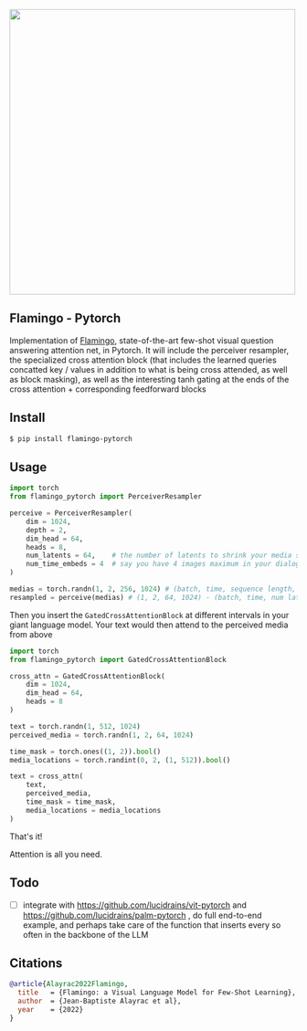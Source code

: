 <img src="./flamingo.png" width="500px"></img>

## Flamingo - Pytorch

Implementation of <a href="https://www.deepmind.com/blog/tackling-multiple-tasks-with-a-single-visual-language-model">Flamingo</a>, state-of-the-art few-shot visual question answering attention net, in Pytorch. It will include the perceiver resampler, the specialized cross attention block (that includes the learned queries concatted key / values in addition to what is being cross attended, as well as block masking), as well as the interesting tanh gating at the ends of the cross attention + corresponding feedforward blocks

## Install

```bash
$ pip install flamingo-pytorch
```

## Usage

```python
import torch
from flamingo_pytorch import PerceiverResampler

perceive = PerceiverResampler(
    dim = 1024,
    depth = 2,
    dim_head = 64,
    heads = 8,
    num_latents = 64,    # the number of latents to shrink your media sequence to, perceiver style
    num_time_embeds = 4  # say you have 4 images maximum in your dialogue
)

medias = torch.randn(1, 2, 256, 1024) # (batch, time, sequence length, dimension)
resampled = perceive(medias) # (1, 2, 64, 1024) - (batch, time, num latents, dimension)
```

Then you insert the `GatedCrossAttentionBlock` at different intervals in your giant language model. Your text would then attend to the perceived media from above


```python
import torch
from flamingo_pytorch import GatedCrossAttentionBlock

cross_attn = GatedCrossAttentionBlock(
    dim = 1024,
    dim_head = 64,
    heads = 8
)

text = torch.randn(1, 512, 1024)
perceived_media = torch.randn(1, 2, 64, 1024)

time_mask = torch.ones((1, 2)).bool()
media_locations = torch.randint(0, 2, (1, 512)).bool()

text = cross_attn(
    text,
    perceived_media,
    time_mask = time_mask,
    media_locations = media_locations
)
```

That's it!

Attention is all you need.

## Todo

- [ ] integrate with  https://github.com/lucidrains/vit-pytorch and https://github.com/lucidrains/palm-pytorch , do full end-to-end example, and perhaps take care of the function that inserts every so often in the backbone of the LLM

## Citations

```bibtex
@article{Alayrac2022Flamingo,
  title   = {Flamingo: a Visual Language Model for Few-Shot Learning},
  author  = {Jean-Baptiste Alayrac et al},
  year    = {2022}
}
```
